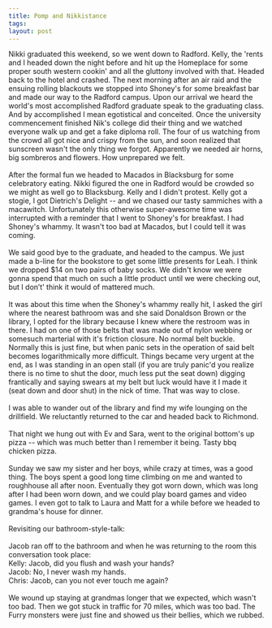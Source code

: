 ```yaml
---
title: Pomp and Nikkistance
tags: 
layout: post
---
```

Nikki graduated this weekend, so we went down to Radford. Kelly, the 'rents and I headed down the night before and hit up the Homeplace for some proper south western cookin' and all the gluttony involved with that.  Headed back to the hotel and crashed.  The next morning after an air raid and the ensuing rolling blackouts we stopped into Shoney's for some breakfast bar and made our way to the Radford campus.  Upon our arrival we heard the world's most accomplished Radford graduate speak to the graduating class.  And by accomplished I mean egotistical and conceited. Once the university commencement finished Nik's college did their thing and we watched everyone walk up and get a fake diploma roll.  The four of us watching from the crowd all got nice and crispy from the sun, and soon realized that sunscreen wasn't the only thing we forgot.  Apparently we needed air horns, big sombreros and flowers.  How unprepared we felt.<br /><br />After the formal fun we headed to Macados in Blacksburg for some celebratory eating.  Nikki figured the one in Radford would be crowded so we might as well go to Blacksburg.  Kelly and I didn't protest.  Kelly got a stogie, I got Dietrich's Delight -- and we chased our tasty sammiches with a macawitch.  Unfortunately this otherwise super-awesome time was interrupted with a reminder that I went to Shoney's for breakfast.  I had Shoney's whammy.  It wasn't too bad at Macados, but I could tell it was coming.<br /><br />We said good bye to the graduate, and headed to the campus.  We just made a b-line for the bookstore to get some little presents for Leah. I think we dropped $14 on two pairs of baby socks.  We didn't know we were gonna spend that much on such a little product until we were checking out, but I don’t' think it would of mattered much. <br /><br />It was about this time when the Shoney's whammy really hit, I asked the girl where the nearest bathroom was and she said Donaldson Brown or the library, I opted for the library because I knew where the restroom was in there. I had on one of those belts that was made out of nylon webbing or somesuch marterial with it's friction closure.  No normal belt buckle.  Normally this is just fine, but when panic sets in the operation of said belt becomes logarithmically more difficult.  Things became very urgent at the end, as I was standing in an open stall (if you are truly panic'd you realize there is no time to shut the door, much less put the seat down) digging frantically and saying swears at my belt but luck would have it I made it (seat down and door shut) in the nick of time.  That was way to close.  <br /><br />I was able to wander out of the library and find my wife lounging on the drillfield.  We reluctantly returned to the car and headed back to Richmond.  <br /><br />That night we hung out with Ev and Sara, went to the original bottom's up pizza -- which was much better than I remember it being.  Tasty bbq chicken pizza. <br /><br />Sunday we saw my sister and her boys, while crazy at times, was a good thing.  The boys spent a good long time climbing on me and wanted to roughhouse all after noon.  Eventually they got worn down, which was long after I had been worn down, and we could play board games and video games.  I even got to talk to Laura and Matt for a while before we headed to grandma's house for dinner.<br /><br />Revisiting our bathroom-style-talk:<br /><br />Jacob ran off to the bathroom and when he was returning to the room this conversation took place:<br />Kelly: Jacob, did you flush and wash your hands?<br />Jacob: No, I never wash my hands.<br />Chris: Jacob, can you not ever touch me again?<br /><br />We wound up staying at grandmas longer that we expected, which wasn't too bad.  Then we got stuck in traffic for 70 miles, which was too bad. The Furry monsters were just fine and showed us their bellies, which we rubbed.
